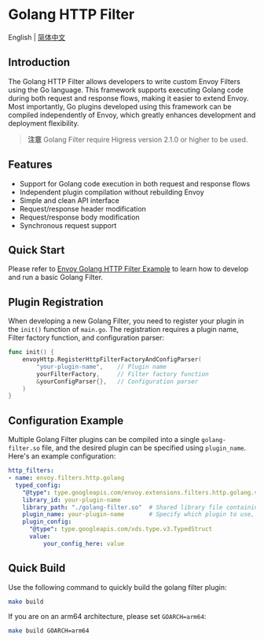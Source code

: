 # Golang HTTP Filter

English | [简体中文](./README.md)

## Introduction

The Golang HTTP Filter allows developers to write custom Envoy Filters using the Go language. This framework supports executing Golang code during both request and response flows, making it easier to extend Envoy. Most importantly, Go plugins developed using this framework can be compiled independently of Envoy, which greatly enhances development and deployment flexibility.

> **注意** Golang Filter require Higress version 2.1.0 or higher to be used.
## Features

- Support for Golang code execution in both request and response flows
- Independent plugin compilation without rebuilding Envoy
- Simple and clean API interface
- Request/response header modification
- Request/response body modification
- Synchronous request support

## Quick Start

Please refer to [Envoy Golang HTTP Filter Example](https://github.com/envoyproxy/examples/tree/main/golang-http) to learn how to develop and run a basic Golang Filter.

## Plugin Registration

When developing a new Golang Filter, you need to register your plugin in the `init()` function of `main.go`. The registration requires a plugin name, Filter factory function, and configuration parser:

```go
func init() {
    envoyHttp.RegisterHttpFilterFactoryAndConfigParser(
        "your-plugin-name",    // Plugin name
        yourFilterFactory,     // Filter factory function
        &yourConfigParser{},   // Configuration parser
    )
}
```

## Configuration Example

Multiple Golang Filter plugins can be compiled into a single `golang-filter.so` file, and the desired plugin can be specified using `plugin_name`. Here's an example configuration:

```yaml
http_filters:
- name: envoy.filters.http.golang
  typed_config:
    "@type": type.googleapis.com/envoy.extensions.filters.http.golang.v3alpha.Config
    library_id: your-plugin-name
    library_path: "./golang-filter.so"  # Shared library file containing multiple plugins
    plugin_name: your-plugin-name       # Specify which plugin to use, must match the name registered in init()
    plugin_config:
      "@type": type.googleapis.com/xds.type.v3.TypedStruct
      value:
          your_config_here: value
```

## Quick Build

Use the following command to quickly build the golang filter plugin:

```bash
make build
``` 

If you are on an arm64 architecture, please set `GOARCH=arm64`:

```bash
make build GOARCH=arm64
```
